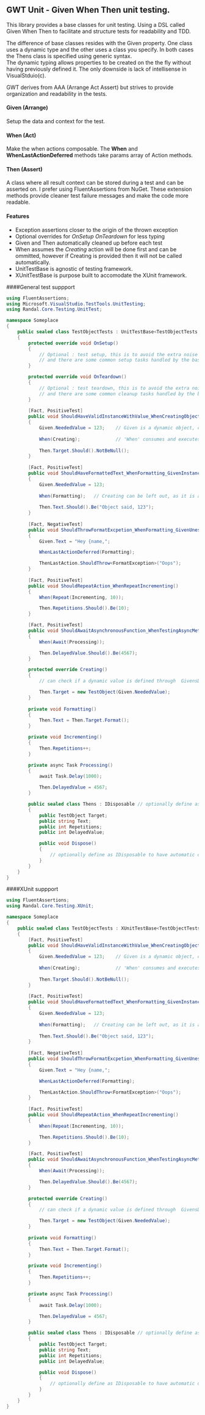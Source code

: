 ## GWT Unit - Given When Then unit testing.

This library provides a base classes for unit testing. Using a DSL called Given When Then to facilitate and structure tests for readability and TDD.

The difference of base classes resides with the Given property.  One class uses a dynamic type and the other uses a class you specify.  In both cases the Thens class is specified using generic syntax.  
The dynamic typing allows properties to be created on the the fly without having previously defined it.  The only downside is lack of intellisense in VisualStduio(c).

GWT derives from AAA (Arrange Act Assert) but strives to provide organization and readability in the tests.

#### Given (Arrange)
Setup the data and context for the test.

#### When (Act)

Make the when actions composable.  The **When** and **WhenLastActionDeferred** methods take params array of Action methods.

#### Then (Assert)
A class where all result context can be stored during a test and can be asserted on.  I prefer using FluentAssertions from NuGet.  These extension methods provide cleaner test failure messages and make the code more readable.

#### Features
- Exception assertions closer to the origin of the thrown exception
- Optional overrides for *OnSetup OnTeardown* for less typing
- Given and Then automatically cleaned up before each test
- When assumes the *Creating* action will be done first and can be ommitted, however if Creating is provided then it will not be called automatically.
- UnitTestBase is agnostic of testing framework.
- XUnitTestBase is purpose built to accomodate the XUnit framework.

####General test suppport
```csharp
using FluentAssertions;
using Microsoft.VisualStudio.TestTools.UnitTesting;
using Randal.Core.Testing.UnitTest;

namespace Someplace
{
	public sealed class TestObjectTests : UnitTestBase<TestObjectTests.Thens>
	{
		protected override void OnSetup()
		{
			// Optional : test setup, this is to avoid the extra noise of Attributes,
			// and there are some common setup tasks handled by the base class
		}

		protected override void OnTeardown()
		{
			// Optional : test teardown, this is to avoid the extra noise of Attributes,
			// and there are some common cleanup tasks handled by the base class
		}
		
		[Fact, PositiveTest]
		public void ShouldHaveValidInstanceWithValue_WhenCreatingObject_GivenValue123()
		{
			Given.NeededValue = 123;	// Given is a dynamic object, create any number of property values on the fly
			
			When(Creating);				// 'When' consumes and executes a list of Action
			
			Then.Target.Should().NotBeNull();
		}
		
		[Fact, PositiveTest]
		public void ShouldHaveFormattedText_WhenFormatting_GivenInstanceWithValue123()
		{
			Given.NeededValue = 123;
			
			When(Formatting);	// Creating can be left out, as it is assumed as our first action
			
			Then.Text.Should().Be("Object said, 123");
		}
		
		[Fact, NegativeTest]
		public void ShouldThrowFormatExcpetion_WhenFormatting_GivenUnescapedOpeningBrace()
		{
			Given.Text = "Hey {name,";

			WhenLastActionDeferred(Formatting);

			ThenLastAction.ShouldThrow<FormatException>("Oops");
		}
		
		[Fact, PositiveTest]
		public void ShouldRepeatAction_WhenRepeatIncrementing()
		{
			When(Repeat(Incrementing, 10));

			Then.Repetitions.Should().Be(10);
		}

		[Fact, PositiveTest]
		public void ShouldAwaitAsynchronousFunction_WhenTestingAsyncMethod()
		{
			When(Await(Processing));

			Then.DelayedValue.Should().Be(4567);
		}

		protected override Creating()
		{
			// can check if a dynamic value is defined through  GivensDefined("NeededValue",...)

			Then.Target = new TestObject(Given.NeededValue);
		}
		
		private void Formatting()
		{
			Then.Text = Then.Target.Format();
		}

		private void Incrementing()
		{
			Then.Repetitions++;
		}

		private async Task Processing()
		{
			await Task.Delay(1000);

			Then.DelayedValue = 4567;
		}

		public sealed class Thens : IDisposable // optionally define as IDisposable to have automatic disposal after each test
		{
			public TestObject Target;
			public string Text;
			public int Repetitions;
			public int DelayedValue;

			public void Dispose()
			{
				// optionally define as IDisposable to have automatic disposal after each test
			}
		}
	}
}
```

####XUnit suppport
```csharp
using FluentAssertions;
using Randal.Core.Testing.XUnit;

namespace Someplace
{
	public sealed class TestObjectTests : XUnitTestBase<TestObjectTests.Thens>
	{		
		[Fact, PositiveTest]
		public void ShouldHaveValidInstanceWithValue_WhenCreatingObject_GivenValue123()
		{
			Given.NeededValue = 123;	// Given is a dynamic object, create any number of property values on the fly
			
			When(Creating);				// 'When' consumes and executes a list of Action
			
			Then.Target.Should().NotBeNull();
		}
		
		[Fact, PositiveTest]
		public void ShouldHaveFormattedText_WhenFormatting_GivenInstanceWithValue123()
		{
			Given.NeededValue = 123;
			
			When(Formatting);	// Creating can be left out, as it is assumed as our first action
			
			Then.Text.Should().Be("Object said, 123");
		}
		
		[Fact, NegativeTest]
		public void ShouldThrowFormatExcpetion_WhenFormatting_GivenUnescapedOpeningBrace()
		{
			Given.Text = "Hey {name,";

			WhenLastActionDeferred(Formatting);

			ThenLastAction.ShouldThrow<FormatException>("Oops");
		}
		
		[Fact, PositiveTest]
		public void ShouldRepeatAction_WhenRepeatIncrementing()
		{
			When(Repeat(Incrementing, 10));

			Then.Repetitions.Should().Be(10);
		}

		[Fact, PositiveTest]
		public void ShouldAwaitAsynchronousFunction_WhenTestingAsyncMethod()
		{
			When(Await(Processing));

			Then.DelayedValue.Should().Be(4567);
		}

		protected override Creating()
		{
			// can check if a dynamic value is defined through  GivensDefined("NeededValue",...)

			Then.Target = new TestObject(Given.NeededValue);
		}
		
		private void Formatting()
		{
			Then.Text = Then.Target.Format();
		}

		private void Incrementing()
		{
			Then.Repetitions++;
		}

		private async Task Processing()
		{
			await Task.Delay(1000);

			Then.DelayedValue = 4567;
		}

		public sealed class Thens : IDisposable // optionally define as IDisposable to have automatic disposal after each test
		{
			public TestObject Target;
			public string Text;
			public int Repetitions;
			public int DelayedValue;

			public void Dispose()
			{
				// optionally define as IDisposable to have automatic disposal after each test
			}
		}
	}
}
```
